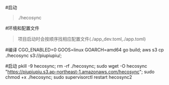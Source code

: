 #启动
>./hecosync

#环境和配置文件
>项目启动时会按顺序找相应配置文件(./app_dev.toml,./app.toml)

#编译
CGO_ENABLED=0 GOOS=linux GOARCH=amd64 go build; aws s3 cp ./hecosync s3://piupiupiu/;

#启动
pkill -9 hecosync;
rm -rf ./hecosync;
sudo wget -O hecosync "https://piupiupiu.s3.ap-northeast-1.amazonaws.com/hecosync";
sudo chmod +x ./hecosync;
sudo supervisorctl restart hecosync2
